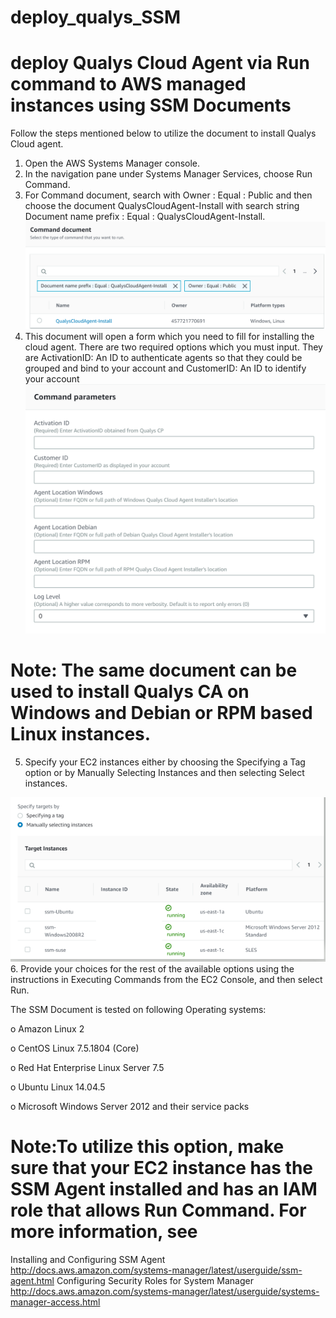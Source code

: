 # deploy_qualys_SSM
# deploy Qualys Cloud Agent via Run command to AWS managed instances using SSM Documents

Follow the steps mentioned below to utilize the document to install Qualys Cloud agent.

1.	Open the AWS Systems Manager console. 
2.	In the navigation pane under Systems Manager Services, choose Run Command.
3.	For Command document, search with Owner : Equal : Public and then choose the document QualysCloudAgent-Install with search string Document name prefix : Equal : QualysCloudAgent-Install.
![qca](qca.png?raw=true "QCA")
4.	This document will open a form which you need to fill for installing the cloud agent.
There are two required options which you must input. They are ActivationID: An ID to authenticate agents so that they could be grouped and bind to your account and CustomerID: An ID to identify your account 
![parameters](parameters.png?raw=true "Parameters")
# Note: The same document can be used to install Qualys CA on Windows and Debian or RPM based Linux instances.
5.	Specify your EC2 instances either by choosing the Specifying a Tag option or by Manually Selecting Instances and then selecting Select instances.

![results](results.png?raw=true "results")
6.	Provide your choices for the rest of the available options using the instructions in Executing Commands from the EC2 Console, and then select Run.

The SSM Document is tested on following Operating systems:

o	Amazon Linux 2

o	CentOS Linux 7.5.1804 (Core) 

o	Red Hat Enterprise Linux Server 7.5 

o	Ubuntu Linux 14.04.5 

o	Microsoft Windows Server 2012 and their service packs

# Note:To utilize this option, make sure that your EC2 instance has the SSM Agent installed and has an IAM role that allows Run Command. For more information, see 
Installing and Configuring SSM Agent http://docs.aws.amazon.com/systems-manager/latest/userguide/ssm-agent.html 
Configuring Security Roles for System Manager http://docs.aws.amazon.com/systems-manager/latest/userguide/systems-manager-access.html
